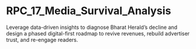 # RPC_17_Media_Survival_Analysis
Leverage data-driven insights to diagnose Bharat Herald’s decline and design a phased digital-first roadmap to revive revenues, rebuild advertiser trust, and re-engage readers.
